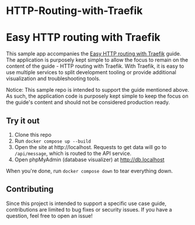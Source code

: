 # HTTP-Routing-with-Traefik
# Easy HTTP routing with Traefik

This sample app accompanies the [Easy HTTP routing with Traefik](#) guide. The application is purposely kept simple to allow the focus to remain on the content of the guide - HTTP routing with Traefik. With Traefik, it is easy to use multiple services to split development tooling or provide additional visualization and troubleshooting tools.

Notice: This sample repo is intended to support the guide mentioned above. As such, the application code is purposely kept simple to keep the focus on the guide's content and should not be considered production ready.



## Try it out

1. Clone this repo
2. Run `docker compose up --build`
3. Open the site at http://localhost. Requests to get data will go to `/api/message`, which is routed to the API service.
4. Open phpMyAdmin (database visualizer) at http://db.localhost

When you're done, run `docker compose down` to tear everything down.

## Contributing

Since this project is intended to support a specific use case guide, contributions are limited to bug fixes or security issues. If you have a question, feel free to open an issue!
